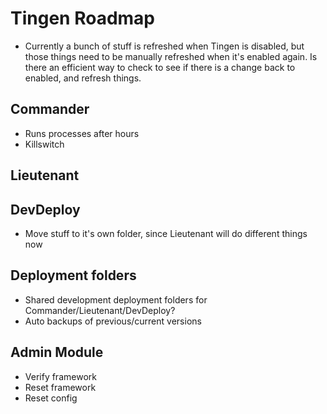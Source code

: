 # Tingen Roadmap

- Currently a bunch of stuff is refreshed when Tingen is disabled, but those things need to be manually refreshed when it's enabled again. Is there an efficient way to check to see if there is a change back to enabled, and refresh things.

## Commander

- Runs processes after hours
- Killswitch

## Lieutenant

## DevDeploy

- Move stuff to it's own folder, since Lieutenant will do different things now

## Deployment folders

- Shared development deployment folders for Commander/Lieutenant/DevDeploy?
- Auto backups of previous/current versions

## Admin Module

- Verify framework
- Reset framework
- Reset config